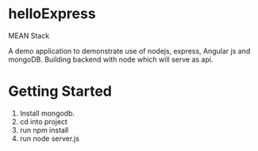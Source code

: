 helloExpress
============
MEAN Stack

A demo application to demonstrate use of nodejs, express, Angular js and mongoDB.
Building backend with node which will serve as api.

Getting Started
=================
1. Install mongodb.
2. cd into project
3. run npm install
4. run node server.js
 
